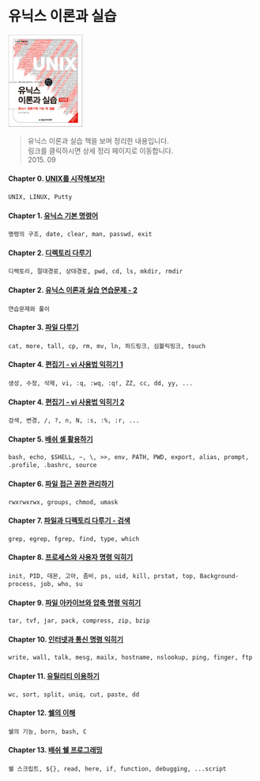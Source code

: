유닉스 이론과 실습
===
<img width="30%" height="30%" src="../img/unixHanbit.png"></img>

>유닉스 이론과 실습 책을 보며 정리한 내용입니다.<br/>
>링크를 클릭하시면 상세 정리 페이지로 이동합니다. <br/>
> 2015. 09 <br/>

#### Chapter 0. [UNIX를 시작해보자!](https://1ilsang.blog.me/220488881655)
```
UNIX, LINUX, Putty
```
#### Chapter 1. [유닉스 기본 명령어](https://1ilsang.blog.me/220488936306)
```
명령의 구조, date, clear, man, passwd, exit
```
#### Chapter 2. [디렉토리 다루기](https://1ilsang.blog.me/220489030159)
```
디렉토리, 절대경로, 상대경로, pwd, cd, ls, mkdir, rmdir
```
#### Chapter 2. [유닉스 이론과 실습 연습문제 - 2](https://1ilsang.blog.me/220489685242)
```
연습문제와 풀이
```
#### Chapter 3. [파일 다루기](https://1ilsang.blog.me/220490842826)
```
cat, more, tall, cp, rm, mv, ln, 하드링크, 심볼릭링크, touch
```
#### Chapter 4. [편집기 - vi 사용법 익히기 1](https://1ilsang.blog.me/220491837175)
```
생성, 수정, 삭제, vi, :q, :wq, :q!, ZZ, cc, dd, yy, ...
```
#### Chapter 4. [편집기 - vi 사용법 익히기 2](https://1ilsang.blog.me/220496450528)
```
검색, 변경, /, ?, n, N, :s, :%, :r, ...
```
#### Chapter 5. [배쉬 셀 활용하기](https://1ilsang.blog.me/220507421364)
```
bash, echo, $SHELL, ~, \, >>, env, PATH, PWD, export, alias, prompt, .profile, .bashrc, source
```
#### Chapter 6. [파일 접근 권한 관리하기](https://1ilsang.blog.me/220528994682)
```
rwxrwxrwx, groups, chmod, umask
```
#### Chapter 7. [파일과 디렉토리 다루기 - 검색](https://1ilsang.blog.me/220530322335)
```
grep, egrep, fgrep, find, type, which
```
#### Chapter 8. [프로세스와 사용자 명령 익히기](https://1ilsang.blog.me/220537174549)
```
init, PID, 데몬, 고아, 좀비, ps, uid, kill, prstat, top, Background-process, job, who, su
```
#### Chapter 9. [파일 아카이브와 압축 명령 익히기](https://1ilsang.blog.me/220544094486)
```
tar, tvf, jar, pack, compress, zip, bzip
```
#### Chapter 10. [인터넷과 통신 명령 익히기](https://1ilsang.blog.me/220549280635)
```
write, wall, talk, mesg, mailx, hostname, nslookup, ping, finger, ftp
```
#### Chapter 11. [유틸리티 이용하기](https://1ilsang.blog.me/220549959299)
```
wc, sort, split, uniq, cut, paste, dd
```
#### Chapter 12. [쉘의 이해](https://1ilsang.blog.me/220550590190)
```
쉘의 기능, born, bash, C
```
#### Chapter 13. [배쉬 쉘 프로그래밍](https://1ilsang.blog.me/220565472888)
```
쉘 스크립트, ${}, read, here, if, function, debugging, ...script
```
